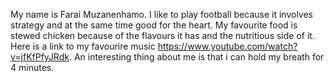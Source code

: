 My name is Farai Muzanenhamo.
I like to play football because it involves strategy and at the same time good for the heart.
My favourite food is stewed chicken because of the flavours it has and the nutritious side of it.
Here is a link to my favourire music https://www.youtube.com/watch?v=jfKfPfyJRdk.
An interesting thing about me is that i can hold my breath for 4 minutes.